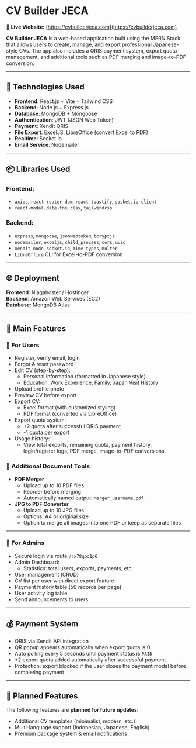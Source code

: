 # CV Builder JECA
🔗 **Live Website:** [https://cvbuilderjeca.com](https://cvbuilderjeca.com)

**CV Builder JECA** is a web-based application built using the MERN Stack that allows users to create, manage, and export professional Japanese-style CVs. The app also includes a QRIS payment system, export quota management, and additional tools such as PDF merging and image-to-PDF conversion.

---

## 🧱 Technologies Used

- **Frontend**: React.js + Vite + Tailwind CSS  
- **Backend**: Node.js + Express.js  
- **Database**: MongoDB + Mongoose  
- **Authentication**: JWT (JSON Web Token)  
- **Payment**: Xendit QRIS  
- **File Export**: ExcelJS, LibreOffice (convert Excel to PDF)  
- **Realtime**: Socket.io  
- **Email Service**: Nodemailer  

---

## 📦 Libraries Used

### Frontend:
- `axios`, `react-router-dom`, `react-toastify`, `socket.io-client`
- `react-modal`, `date-fns`, `clsx`, `tailwindcss`

### Backend:
- `express`, `mongoose`, `jsonwebtoken`, `bcryptjs`
- `nodemailer`, `exceljs`, `child_process`, `cors`, `uuid`
- `xendit-node`, `socket.io`, `mime-types`, `multer`
- `LibreOffice` CLI for Excel-to-PDF conversion

---

## 🌐 Deployment

**Frontend**: Niagahoster / Hostinger  
**Backend**: Amazon Web Services (EC2)  
**Database**: MongoDB Atlas  

---

## 🚀 Main Features

### 👤 For Users
- Register, verify email, login  
- Forgot & reset password  
- Edit CV (step-by-step):
  - Personal Information (formatted in Japanese style)
  - Education, Work Experience, Family, Japan Visit History  
- Upload profile photo  
- Preview CV before export  
- Export CV:
  - Excel format (with customized styling)
  - PDF format (converted via LibreOffice)
- Export quota system:
  - +2 quota after successful QRIS payment  
  - -1 quota per export  
- Usage history:
  - View total exports, remaining quota, payment history,  
    login/register logs, PDF merge, image-to-PDF conversions  

### 📄 Additional Document Tools
- **PDF Merger**
  - Upload up to 10 PDF files  
  - Reorder before merging  
  - Automatically named output: `Merger_username.pdf`
- **JPG to PDF Converter**
  - Upload up to 10 JPG files  
  - Options: A4 or original size  
  - Option to merge all images into one PDF or keep as separate files  

---

### 👑 For Admins
- Secure login via route `/rx78gpo1p6`
- Admin Dashboard:
  - Statistics: total users, exports, payments, etc.  
- User management (CRUD)
- CV list per user with direct export feature
- Payment history table (50 records per page)
- User activity log table
- Send announcements to users  

---

## 💰 Payment System
- QRIS via Xendit API integration  
- QR popup appears automatically when export quota is 0  
- Auto polling every 5 seconds until payment status is `PAID`  
- +2 export quota added automatically after successful payment  
- Protection: export blocked if the user closes the payment modal before completing payment  

---

## 📌 Planned Features
The following features are **planned for future updates**:
- Additional CV templates (minimalist, modern, etc.)  
- Multi-language support (Indonesian, Japanese, English)  
- Premium package system & email notifications  

---
